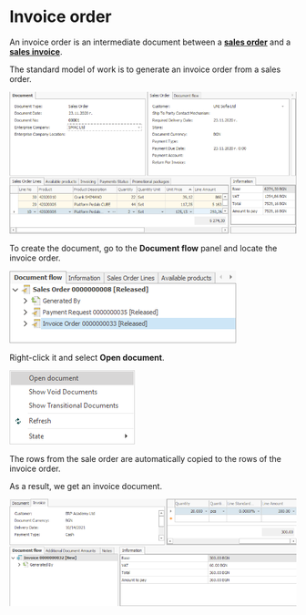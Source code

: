 # Invoice order

An invoice order is an intermediate document between a **[sales order](https://docs.erp.net/winclient/step-by-step/sales-order.html)** and a **[sales invoice](https://docs.erp.net/winclient/step-by-step/sales-invoice.html)**. 

The standard model of work is to generate an invoice order from a sales order.

![Invoice Order](pictures/io1.png)

To create the document, go to the **Document flow** panel and locate the invoice order.

![Invoice order](pictures/salesnvo.png)

Right-click it and select **Open document**.

![Invoice order](pictures/salinvo1.png)

The rows from the sale order are automatically copied to the rows of the invoice order.

As a result, we get an invoice document.

![Invoice order](pictures/salinvo5.png)

